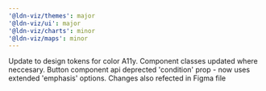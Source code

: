 ```yaml
---
'@ldn-viz/themes': major
'@ldn-viz/ui': major
'@ldn-viz/charts': minor
'@ldn-viz/maps': minor
---
```


Update to design tokens for color A11y. Component classes updated where neccesary. Button component api deprected 'condition' prop - now uses extended 'emphasis' options. Changes also refected in Figma file
